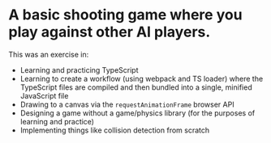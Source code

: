# A basic shooting game where you play against other AI players.

This was an exercise in:

- Learning and practicing TypeScript
- Learning to create a workflow (using webpack and TS loader) where the TypeScript files are compiled and then bundled into a single, minified JavaScript file
- Drawing to a canvas via the `requestAnimationFrame` browser API
- Designing a game without a game/physics library (for the purposes of learning and practice)
- Implementing things like collision detection from scratch
